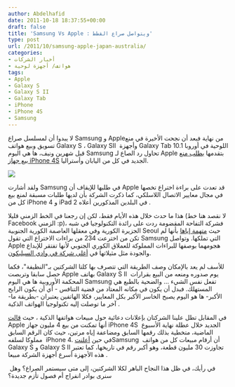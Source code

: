 ```yaml
---
author: Abdelhafid
date: 2011-10-18 18:37:55+00:00
draft: false
title: 'Samsung Vs Apple : ويتواصل صراع القطط'
type: post
url: /2011/10/samsung-apple-japan-australia/
categories:
- أخبار الشركات
- هواتف/ أجهزة لوحية
tags:
- Apple
- Galaxy S
- Galaxy S II
- Galaxy Tab
- iPhone
- iPhone 4S
- Samsung
---
```


لا يبدوا أن لمسلسل صراع Samsung و Appleمن نهاية فبعد أن نجحت الأخيرة في منع تسويق وبيع هواتف Galaxy S ، Galaxy SII  وأجهزة Galaxy Tab 10.1 اللوحية في أوروبا قبل شهرين ونيف، ها هي اليوم Samsung تحاول رد الصاع لـ Apple بتقدمها [بطلب منع بيع جهاز iPhone 4S](http://thenextweb.com/apple/2011/10/17/samsung-seeks-iphone-4s-sales-ban-in-japan-and-australia/) الجديد في كل من اليابان وأستراليا.




[![](http://www.it-scoop.com/wp-content/uploads/2011/10/apple-vs-samsung-logos.jpg)
](www.it-scoop.com/2011/10/samsung-apple-japan-australia)




ولقد أشارت Samsung في طلبها للإيقاف أن Apple قد تعدت على براءة اختراع تخصها في مجال معايير الاتصال اللاسلكي، كما ذكرت الشركة بأن لديها طلبات مسبقة لمنع بيع كل من iPhone 4 و iPad 2 في البلدين المذكورين أعلاه .




هذا ما حدث خلال هذه الأيام فقط، لكن إن رجعنا في الخط الزمني قليلا (لا نقصد هنا خط Facebook الزمني :p)، فشركة التفاحة المقضومة ردت على رائدة التكنولوجيا في شبه الجزيرة الكورية وفي معقلها العاصمة الكورية الجنوبية Seoul حيث [متهمة إياها](http://thenextweb.com/apple/2011/10/14/apple-to-samsung-your-mobile-patent-lacks-novelty-and-you-didnt-invent-it/) بأنها لم تكن من اخترعت 234 من براءات الاختراع التي تقول Samsung التي تملكها. وتواصل Apple هجومهما بوصفها للبراءات المملوكة للعملاق الكوري الجنوبي لأنها تفتقر للإبداع والجودة مثل مثيلاتها في [أغلى شركة في وادي السيليكون](../2011/08/nasdaq-takes-sharp-fall/).




للأسف لم يعد بالإمكان وصف الطريقة التي تتصرف بها كلتا الشركتين بـ"النظيفة"، فكما حصل سابقا وتربصت Apple بهاتف Galaxy S II  يوم صدوره ومنعه من البيع بقرارات المحكمة الأوروبية ها هي اليوم Samsung تفعل نفس الشيء ... والضحية بالطبع هي المستهلك. فبدل أن يكون في مكانه المعتاد من قضية التنافس - أي أن يكون الرابح الأكبر- ها هو اليوم يصبح الخاسر الأكبر بكل المعايير، فكلا الهاتفين يعتبران -بطريقة ما- آخر ما توصلت إليه تكنولوجيا الهواتف الذكية .







في المقابل تطل علينا الشركتان بإعلانات دعائية حول مبيعات هواتفها الذكية ، حيث [قالت](http://techcrunch.com/2011/10/17/the-iphone-4s-is-a-sirious-hit/) Apple أنها تمكنت من بيع 4 مليون جهاز iPhone 4S  الجديد خلال عطلة نهاية الأسبوع الماضية، متخطية بذلك رقمها السابق ومضاعفة إياه مرتين، حيث كان الرقم السابق مملوكا لسلفه  iPhone 4. في حين [أعلنت](http://thenextweb.com/mobile/2011/10/17/samsungs-galaxy-s-and-galaxy-s-ii-smartphones-top-30-million-combined-sales/)Samsung  أن أرقام مبيعات كل من هواتف Galaxy S و Galaxy S II تجاوزت 30 مليون قطعة، وهو أكبر رقم في تاريخها، كما تعتبر هذه الأجهزة أسرع أجهزة الشركة مبيعا .




 في رأيك، في ظل هذا النجاح الباهر لكلا الشركتين، إلى متى سيستمر الصراع؟ وهل سنرى بوادر انفراج أم فصول تأزم جديدة؟
